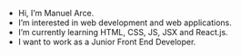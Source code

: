 - Hi, I’m Manuel Arce.
- I’m interested in web development and web applications.
- I’m currently learning HTML, CSS, JS, JSX and React.js.
- I want to work as a Junior Front End Developer.

<!---
manuel040192/manuel040192 is a ✨ special ✨ repository because its `README.md` (this file) appears on your GitHub profile.
You can click the Preview link to take a look at your changes.
--->
